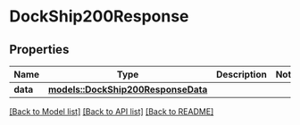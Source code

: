 # DockShip200Response

## Properties

Name | Type | Description | Notes
------------ | ------------- | ------------- | -------------
**data** | [**models::DockShip200ResponseData**](Dock_Ship_200_Response_data.md) |  | 

[[Back to Model list]](../README.md#documentation-for-models) [[Back to API list]](../README.md#documentation-for-api-endpoints) [[Back to README]](../README.md)


